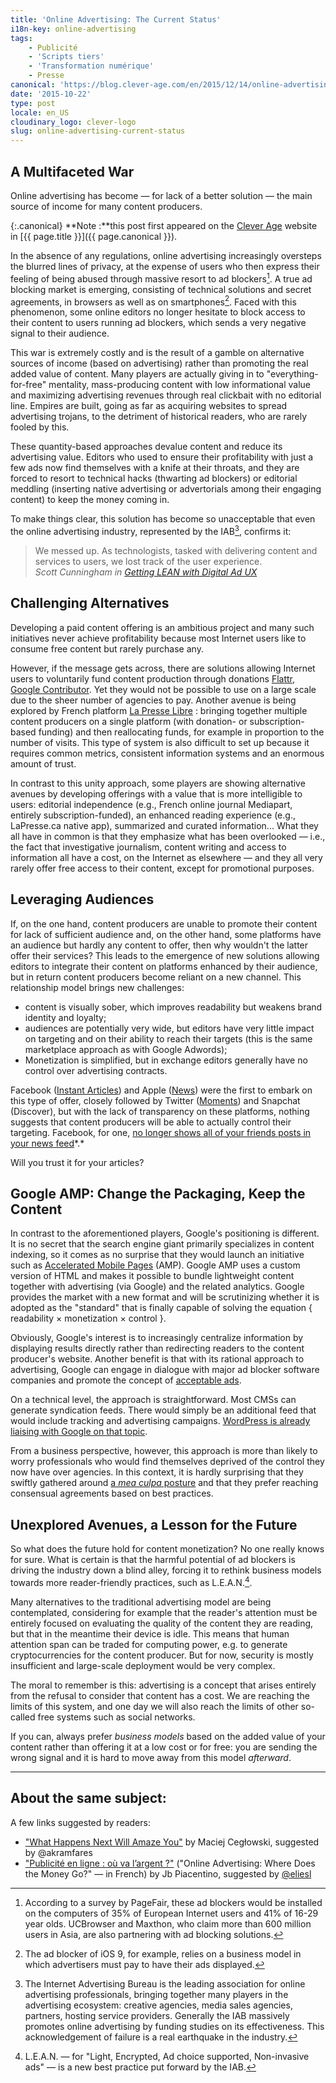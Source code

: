 ```yaml
---
title: 'Online Advertising: The Current Status'
i18n-key: online-advertising
tags:
    - Publicité
    - 'Scripts tiers'
    - 'Transformation numérique'
    - Presse
canonical: 'https://blog.clever-age.com/en/2015/12/14/online-advertising-the-current-status/'
date: '2015-10-22'
type: post
locale: en_US
cloudinary_logo: clever-logo
slug: online-advertising-current-status
---
```


## A Multifaceted War

Online advertising has become — for lack of a better solution — the main source of income for many content producers.

<!-- more -->

{:.canonical}
**Note&nbsp;:**this post first appeared on the [Clever Age](http://www.clever-age.com/en/) website in [{{ page.title }}]({{ page.canonical }}).

In the absence of any regulations, online advertising increasingly oversteps the blurred lines of privacy, at the expense of users who then express their feeling of being abused through massive resort to ad blockers[^1]. A true ad blocking market is emerging, consisting of technical solutions and secret agreements, in browsers as well as on smartphones[^0]. Faced with this phenomenon, some online editors no longer hesitate to block access to their content to users running ad blockers, which sends a very negative signal to their audience.

[^0]: The ad blocker of iOS 9, for example, relies on a business model in which advertisers must pay to have their ads displayed.

[^1]: According to a survey by PageFair, these ad blockers would be installed on the computers of 35% of European Internet users and 41% of 16-29 year olds. UCBrowser and Maxthon, who claim more than 600 million users in Asia, are also partnering with ad blocking solutions.

This war is extremely costly and is the result of a gamble on alternative sources of income (based on advertising) rather than promoting the real added value of content. Many players are actually giving in to "everything-for-free" mentality, mass-producing content with low informational value and maximizing advertising revenues through real clickbait with no editorial line. Empires are built, going as far as acquiring websites to spread advertising trojans, to the detriment of historical readers, who are rarely fooled by this.

These quantity-based approaches devalue content and reduce its advertising value. Editors who used to ensure their profitability with just a few ads now find themselves with a knife at their throats, and they are forced to resort to technical hacks (thwarting ad blockers) or editorial meddling (inserting native advertising or advertorials among their engaging content) to keep the money coming in.

To make things clear, this solution has become so unacceptable that even the online advertising industry, represented by the IAB[^2], confirms it:

[^2]: The Internet Advertising Bureau is the leading association for online advertising professionals, bringing together many players in the advertising ecosystem: creative agencies, media sales agencies, partners, hosting service providers. Generally the IAB massively promotes online advertising by funding studies on its effectiveness. This acknowledgement of failure is a real earthquake in the industry.

> We messed up. As technologists, tasked with delivering content and services to users, we lost track of the user experience.  
> <cite>Scott Cunningham in <a href="http://www.iab.com/news/lean/" >Getting LEAN with Digital Ad UX</a></cite>

## Challenging Alternatives

Developing a paid content offering is an ambitious project and many such initiatives never achieve profitability because most Internet users like to consume free content but rarely purchase any.

However, if the message gets across, there are solutions allowing Internet users to voluntarily fund content production through donations <a href="https://flattr.com/" >Flattr</a>, <a href="https://www.google.com/contributor/welcome/" >Google Contributor</a>. Yet they would not be possible to use on a large scale due to the sheer number of agencies to pay. Another avenue is being explored by French platform <a href="https://medium.com/@presse_libre" >La Presse Libre</a> : bringing together multiple content producers on a single platform (with donation- or subscription-based funding) and then reallocating funds, for example in proportion to the number of visits. This type of system is also difficult to set up because it requires common metrics, consistent information systems and an enormous amount of trust.

In contrast to this unity approach, some players are showing alternative avenues by developing offerings with a value that is more intelligible to users: editorial independence (e.g., French online journal Mediapart, entirely subscription-funded), an enhanced reading experience (e.g., LaPresse.ca native app), summarized and curated information... What they all have in common is that they emphasize what has been overlooked — i.e., the fact that investigative journalism, content writing and access to information all have a cost, on the Internet as elsewhere — and they all very rarely offer free access to their content, except for promotional purposes.

## Leveraging Audiences

If, on the one hand, content producers are unable to promote their content for lack of sufficient audience and, on the other hand, some platforms have an audience but hardly any content to offer, then why wouldn't the latter offer their services? This leads to the emergence of new solutions allowing editors to integrate their content on platforms enhanced by their audience, but in return content producers become reliant on a new channel. This relationship model brings new challenges:

<ul>
	<li>content is visually sober, which improves readability but weakens brand identity and loyalty;</li>
	<li>audiences are potentially very wide, but editors have very little impact on targeting and on their ability to reach their targets (this is the same marketplace approach as with Google Adwords);</li>
	<li>Monetization is simplified, but in exchange editors generally have no control over advertising contracts.</li>
</ul>
Facebook (<a href="https://instantarticles.fb.com/" >Instant Articles</a>) and Apple (<a href="http://www.apple.com/news/" >News</a>) were the first to embark on this type of offer, closely followed by Twitter (<a href="https://about.twitter.com/moments" >Moments</a>) and Snapchat (Discover), but with the lack of transparency on these platforms, nothing suggests that content producers will be able to actually control their targeting. Facebook, for one, <a href="http://lexpansion.lexpress.fr/high-tech/les-fantomes-de-facebook-ces-amis-dont-on-ne-recoit-plus-les-messages_1499174.html" >no longer shows all of your friends posts in your news feed</a>*.*

Will you trust it for your articles?

## Google AMP: Change the Packaging, Keep the Content

In contrast to the aforementioned players, Google's positioning is different. It is no secret that the search engine giant primarily specializes in content indexing, so it comes as no surprise that they would launch an initiative such as <a href="https://www.ampproject.org/" >Accelerated Mobile Pages</a> (AMP). Google AMP uses a custom version of HTML and makes it possible to bundle lightweight content together with advertising (via Google) and the related analytics. Google provides the market with a new format and will be scrutinizing whether it is adopted as the "standard" that is finally capable of solving the equation { readability × monetization × control }.

Obviously, Google's interest is to increasingly centralize information by displaying results directly rather than redirecting readers to the content producer's website. Another benefit is that with its rational approach to advertising, Google can engage in dialogue with major ad blocker software companies and promote the concept of <a href="https://acceptableads.org/" >acceptable ads</a>.

On a technical level, the approach is straightforward. Most CMSs can generate syndication feeds. There would simply be an additional feed that would include tracking and advertising campaigns. <a href="https://vip.wordpress.com/2015/10/07/mobile-web/" >WordPress is already liaising with Google on that topic</a>.

From a business perspective, however, this approach is more than likely to worry professionals who would find themselves deprived of the control they now have over agencies. In this context, it is hardly surprising that they swiftly gathered around <a href="http://www.iab.com/news/lean/">a _mea culpa_ posture</a> and that they prefer reaching consensual agreements based on best practices.

## Unexplored Avenues, a Lesson for the Future

So what does the future hold for content monetization? No one really knows for sure. What is certain is that the harmful potential of ad blockers is driving the industry down a blind alley, forcing it to rethink business models towards more reader-friendly practices, such as L.E.A.N.[^3].

[^3]: L.E.A.N. — for "Light, Encrypted, Ad choice supported, Non-invasive ads" — is a new best practice put forward by the IAB.

Many alternatives to the traditional advertising model are being contemplated, considering for example that the reader's attention must be entirely focused on evaluating the quality of the content they are reading, but that in the meantime their device is idle. This means that human attention span can be traded for computing power, e.g. to generate cryptocurrencies for the content producer. But for now, security is mostly insufficient and large-scale deployment would be very complex.

The moral to remember is this: advertising is a concept that arises entirely from the refusal to consider that content has a cost. We are reaching the limits of this system, and one day we will also reach the limits of other so-called free systems such as social networks.

If you can, always prefer _business models_ based on the added value of your content rather than offering it at a low cost or for free: you are sending the wrong signal and it is hard to move away from this model _afterward_.

***

## About the same subject:

A few links suggested by readers:

* ["What Happens Next Will Amaze You"](http://idlewords.com/talks/what_happens_next_will_amaze_you.htm) by Maciej Cegłowski, suggested by @akramfares
* ["Publicité en ligne : où va l’argent ?"](https://piacentino.com/jb/2015/publicite-en-ligne-ou-va-largent) ("Online Advertising: Where Does the Money Go?" — in French) by Jb Piacentino, suggested by [@eliesl](https://twitter.com/eliesl)
